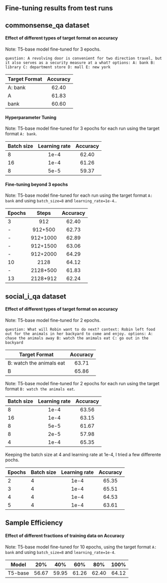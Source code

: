 ## Fine-tuning results from test runs

## commonsense_qa dataset

#### Effect of different types of target format on accuracy

Note: T5-base model fine-tuned for 3 epochs.

`question: A revolving door is convenient for two direction travel, but it also serves as a security measure at a what? options: A: bank B: library C: department store D: mall E: new york`

| Target Format  | Accuracy     |
| ------------- |:-------------:|
| A: bank       | 62.40         |
| A             | 61.83         |
| bank          | 60.60         |   

#### Hyperparameter Tuning

Note: T5-base model fine-tuned for 3 epochs for each run using the target format `A: bank`.

| Batch size    | Learning rate | Accuracy      |
| ------------- |:-------------:|:-------------:|
| 8             | 1e-4          | 62.40         |
| 16            | 1e-4          | 61.26         |
| 8             | 5e-5          | 59.37         |

#### Fine-tuning beyond 3 epochs

Note: T5-base model fine-tuned for each run using the target format `A: bank` and using `batch_size=8` and `learning_rate=1e-4`..

| Epochs        | Steps         | Accuracy      |
| ------------- |:-------------:|:-------------:|
| 3             | 912           | 62.40         |
| -             | 912+500       | 62.73         |
| -             | 912+1000      | 62.89         |
| -             | 912+1500      | 63.06         |
| -             | 912+2000      | 64.29         |
| 10            | 2128          | 64.12         |
| -             | 2128+500      | 61.83         |
| 13            | 2128+912      | 62.24         |

## social_i_qa dataset

#### Effect of different types of target format on accuracy

Note: T5-base model fine-tuned for 2 epochs.

`question: What will Robin want to do next? context: Robin left food out for the animals in her backyard to come and enjoy. options: A: chase the animals away B: watch the animals eat C: go out in the backyard`

| Target Format             | Accuracy      |
| --------------------------|:-------------:|
| B: watch the animals eat  | 63.71         |
| B                         | 65.86         |


Note: T5-base model fine-tuned for 2 epochs for each run using the target format `B: watch the animals eat`.

| Batch size    | Learning rate | Accuracy      |
| ------------- |:-------------:|:-------------:|
| 8             | 1e-4          | 63.56         |
| 16            | 1e-4          | 63.15         |
| 8             | 5e-5          | 61.67         |
| 8             | 2e-5          | 57.98         |
| 4             | 1e-4          | 65.35         |

Keeping the batch size at 4 and learning rate at 1e-4, I tried a few differente pochs.

|Epochs        | Batch size    | Learning rate | Accuracy      |
| -------------| ------------- |:-------------:|:-------------:|
|2             | 4             | 1e-4          | 65.35         |
|3             | 4             | 1e-4          | 65.51         |
|4             | 4             | 1e-4          | 64.53         |
|5             | 4             | 1e-4          | 63.61         |


## Sample Efficiency

#### Effect of different fractions of training data on Accuracy

Note: T5-base model fine-tuned for 10 epochs, using the target format `A: bank` and using `batch_size=8` and `learning_rate=1e-4`.

| Model         | 20%    | 40%    | 60%    | 80%    | 100%   |
| --------------|:------:|:------:|:------:|:------:|:------:|
| T5-base       | 56.67  | 59.95  | 61.26  | 62.40  | 64.12  |
